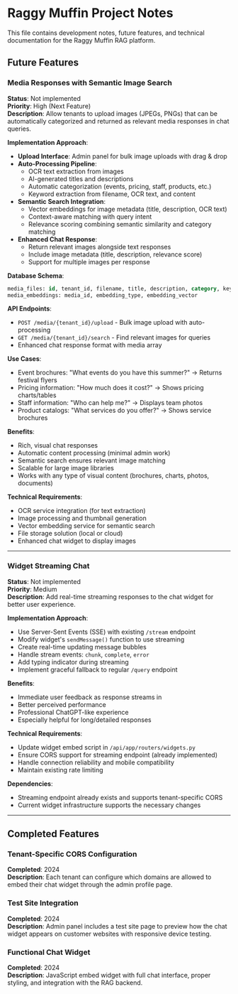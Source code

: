 # Raggy Muffin Project Notes

This file contains development notes, future features, and technical documentation for the Raggy Muffin RAG platform.

## Future Features

### Media Responses with Semantic Image Search
**Status**: Not implemented  
**Priority**: High (Next Feature)  
**Description**: Allow tenants to upload images (JPEGs, PNGs) that can be automatically categorized and returned as relevant media responses in chat queries.

**Implementation Approach**:
- **Upload Interface**: Admin panel for bulk image uploads with drag & drop
- **Auto-Processing Pipeline**: 
  - OCR text extraction from images
  - AI-generated titles and descriptions
  - Automatic categorization (events, pricing, staff, products, etc.)
  - Keyword extraction from filename, OCR text, and content
- **Semantic Search Integration**:
  - Vector embeddings for image metadata (title, description, OCR text)
  - Context-aware matching with query intent
  - Relevance scoring combining semantic similarity and category matching
- **Enhanced Chat Response**:
  - Return relevant images alongside text responses
  - Include image metadata (title, description, relevance score)
  - Support for multiple images per response

**Database Schema**:
```sql
media_files: id, tenant_id, filename, title, description, category, keywords, ocr_text, file_url, thumbnail_url
media_embeddings: media_id, embedding_type, embedding_vector
```

**API Endpoints**:
- `POST /media/{tenant_id}/upload` - Bulk image upload with auto-processing
- `GET /media/{tenant_id}/search` - Find relevant images for queries
- Enhanced chat response format with media array

**Use Cases**:
- Event brochures: "What events do you have this summer?" → Returns festival flyers
- Pricing information: "How much does it cost?" → Shows pricing charts/tables
- Staff information: "Who can help me?" → Displays team photos
- Product catalogs: "What services do you offer?" → Shows service brochures

**Benefits**:
- Rich, visual chat responses
- Automatic content processing (minimal admin work)
- Semantic search ensures relevant image matching
- Scalable for large image libraries
- Works with any type of visual content (brochures, charts, photos, documents)

**Technical Requirements**:
- OCR service integration (for text extraction)
- Image processing and thumbnail generation
- Vector embedding service for semantic search
- File storage solution (local or cloud)
- Enhanced chat widget to display images

---

### Widget Streaming Chat
**Status**: Not implemented  
**Priority**: Medium  
**Description**: Add real-time streaming responses to the chat widget for better user experience.

**Implementation Approach**:
- Use Server-Sent Events (SSE) with existing `/stream` endpoint
- Modify widget's `sendMessage()` function to use streaming
- Create real-time updating message bubbles
- Handle stream events: `chunk`, `complete`, `error`
- Add typing indicator during streaming
- Implement graceful fallback to regular `/query` endpoint

**Benefits**:
- Immediate user feedback as response streams in
- Better perceived performance 
- Professional ChatGPT-like experience
- Especially helpful for long/detailed responses

**Technical Requirements**:
- Update widget embed script in `/api/app/routers/widgets.py`
- Ensure CORS support for streaming endpoint (already implemented)
- Handle connection reliability and mobile compatibility
- Maintain existing rate limiting

**Dependencies**: 
- Streaming endpoint already exists and supports tenant-specific CORS
- Current widget infrastructure supports the necessary changes

---

## Completed Features

### Tenant-Specific CORS Configuration
**Completed**: 2024  
**Description**: Each tenant can configure which domains are allowed to embed their chat widget through the admin profile page.

### Test Site Integration
**Completed**: 2024  
**Description**: Admin panel includes a test site page to preview how the chat widget appears on customer websites with responsive device testing.

### Functional Chat Widget
**Completed**: 2024  
**Description**: JavaScript embed widget with full chat interface, proper styling, and integration with the RAG backend.